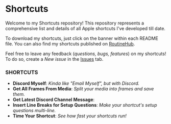 # Shortcuts
Welcome to my Shortcuts repository! This repository represents a comprehensive list and details of all Apple shortcuts I've developed till date.

To download my shortcuts, just click on the banner within each README file. You can also find my shortcuts published on [RoutineHub](https://routinehub.co/user/MrJeevs).

Feel free to leave any feedback (*questions, bugs, features*) on my shortcuts! To do so, create a *New issue* in the [Issues](https://github.com/MrJeevs/Shortcuts/issues) tab.

### SHORTCUTS
- **Discord Myself**: *Kinda like "Email Myself", but with Discord.*
- **Get All Frames From Media**: *Split your media into frames and save them.*
- **Get Latest Discord Channel Message**:
- **Insert Line Breaks for Setup Questions**: *Make your shortcut's setup questions multi-line.*
- **Time Your Shortcut**: *See how fast your shortcuts run!*
